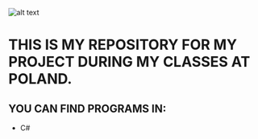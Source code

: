 ![alt text](https://www.pwste.edu.pl/wp-content/uploads/2016/12/PWSTE_DLA-MEDI%C3%93W_2.png)

# THIS IS MY REPOSITORY FOR MY PROJECT DURING MY CLASSES AT POLAND.
## YOU CAN FIND PROGRAMS IN:
* C#

